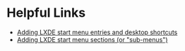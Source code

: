 # Helpful Links

* [Adding LXDE start menu entries and desktop shortcuts](https://lkubaski.wordpress.com/2012/06/29/adding-lxde-start-menu-and-desktop-shortcuts/)
* [Adding LXDE start menu sections (or "sub-menus")](https://lkubaski.wordpress.com/2012/11/02/adding-lxde-start-menu-sections/)

